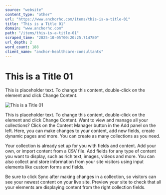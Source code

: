 ```yaml
---
source: "website"
content_type: "other"
url: "https://www.anchorhc.com/items/this-is-a-title-01"
title: "This is a Title 01"
domain: "www.anchorhc.com"
path: "/items/this-is-a-title-01"
scraped_time: "2025-10-05T00:20:25.714780"
url_depth: 2
word_count: 188
client_name: "anchor-healthcare-consultants"
---
```


# This is a Title 01

This is placeholder text. To change this content, double-click on the element and click Change Content.

![This is a Title 01](https://static.wixstatic.com/media/fc7570_ae9913d461894a7ebb7fc420d828ab83~mv2.png/v1/fill/w_680,h_385,al_c,q_85,usm_0.66_1.00_0.01,enc_avif,quality_auto/Image-empty-state.png)

This is placeholder text. To change this content, double-click on the element and click Change Content. Want to view and manage all your collections? Click on the Content Manager button in the Add panel on the left. Here, you can make changes to your content, add new fields, create dynamic pages and more. You can create as many collections as you need.

Your collection is already set up for you with fields and content. Add your own, or import content from a CSV file. Add fields for any type of content you want to display, such as rich text, images, videos and more. You can also collect and store information from your site visitors using input elements like custom forms and fields.

Be sure to click Sync after making changes in a collection, so visitors can see your newest content on your live site. Preview your site to check that all your elements are displaying content from the right collection fields.